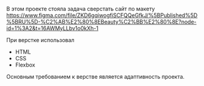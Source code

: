 В этом проекте стояла задача сверстать сайт по макету https://www.figma.com/file/ZKD6gqiwogfiSCFQQeGfkJ/%5BPublished%5D%5BRU%5D-%C2%AB%E2%80%8EBeauty%C2%BB%E2%80%8E?node-id=1%3A2&t=16AWMyLLbv1o0kXh-1

При верстке использовал 
- HTML
- CSS
- Flexbox

Основным требованием к верстве является адаптивность проекта.
